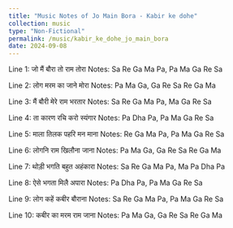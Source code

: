 ```yaml
---
title: "Music Notes of Jo Main Bora - Kabir ke dohe"
collection: music
type: "Non-Fictional"
permalink: /music/kabir_ke_dohe_jo_main_bora
date: 2024-09-08
---
```


Line 1: जो मैं बौरा तो राम तोरा
Notes: Sa Re Ga Ma Pa, Pa Ma Ga Re Sa

Line 2: लोग मरम का जाने मोरा
Notes: Pa Ma Ga, Ga Re Sa Re Ga Ma

Line 3: मैं बौरी मेरे राम भरतार
Notes: Sa Re Ga Ma Pa, Ma Ga Re Sa

Line 4: ता कारण रचि करो स्यंगार
Notes: Pa Dha Pa, Pa Ma Ga Re Sa

Line 5: माला तिलक पहरि मन माना
Notes: Re Ga Ma Pa, Pa Ma Ga Re Sa

Line 6: लोगनि राम खिलौना जाना
Notes: Pa Ma Ga, Ga Re Sa Re Ga Ma

Line 7: थोड़ी भगति बहुत अहंकारा
Notes: Sa Re Ga Ma Pa, Ma Pa Dha Pa

Line 8: ऐसे भगता मिलै अपारा
Notes: Pa Dha Pa, Pa Ma Ga Re Sa

Line 9: लोग कहें कबीर बौराना
Notes: Sa Re Ga Ma Pa, Pa Ma Ga Re Sa

Line 10: कबीर का मरम राम जाना
Notes: Pa Ma Ga, Ga Re Sa Re Ga Ma
